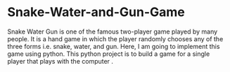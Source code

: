 # Snake-Water-and-Gun-Game
Snake Water Gun is one of the famous two-player game played by many people. It is a hand game in which the player randomly chooses any of the three forms i.e. snake, water, and gun. Here, I am going to implement this game using python.   This python project is to build a game for a single player that plays with the computer .
